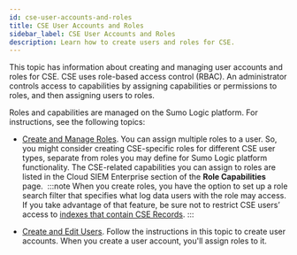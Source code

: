 ```yaml
---
id: cse-user-accounts-and-roles
title: CSE User Accounts and Roles
sidebar_label: CSE User Accounts and Roles
description: Learn how to create users and roles for CSE.
---
```


This topic has information about creating and managing user accounts and roles for CSE. CSE uses role-based access control (RBAC). An administrator controls access to capabilities by assigning capabilities or permissions to roles, and then assigning users to roles.  

Roles and capabilities are managed on the Sumo Logic platform. For instructions, see the following topics:

* [Create and Manage Roles](/docs/manage/users-roles/roles/create-manage-roles.md). You can assign multiple roles to a user. So, you might consider creating CSE-specific roles for different CSE user types, separate from roles you may define for Sumo Logic platform functionality. The CSE-related capabilities you can assign to roles are listed in the Cloud SIEM Enterprise section of the **Role Capabilities** page. 
  :::note
  When you create roles, you have the option to set up a role search filter that specifies what log data users with the role may access. If you take advantage of that feature, be sure not to restrict CSE users’ access to [indexes that contain CSE Records](../records-signals-entities-insights/search-cse-records-in-sumo.md).
  :::

* [Create and Edit Users](/docs/manage/users-roles/users/create-edit-users.md). Follow the instructions in this topic to create user accounts. When you create a user account, you'll assign roles to it.





 
